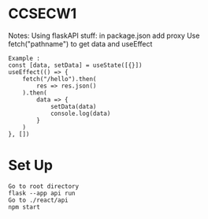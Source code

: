 # CCSECW1

Notes: Using flaskAPI stuff:
    in package.json add proxy
    Use fetch("pathname") to get data and useEffect


    Example :
    const [data, setData] = useState([{}])
    useEffect(() => {
        fetch("/hello").then(
            res => res.json()
        ).then(
            data => {
                setData(data)
                console.log(data)
            }   
        )
    }, [])


# Set Up
    Go to root directory
    flask --app api run
    Go to ./react/api
    npm start

